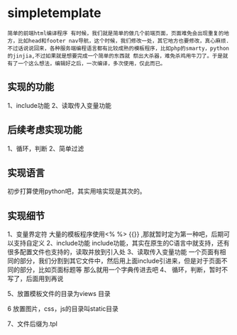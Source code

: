 # simpletemplate
`
简单的前端html编译程序
有时候，我们就是简单的做几个前端页面，页面难免会出现重复的地方，比如head和footer nav导航，这个时候，我们修改一处，其它地方也要修改，真心麻烦.
不过话说说回来，各种服务端编程语言都有比较成熟的模板程序，比如php的smarty，python的jinjia,不过如果就是想要完成一个简单的东西就
祭出大杀器，难免杀鸡用牛刀了。于是就有了一个这么想法，编辑好之后，一次编译，多次使用，仅此而已。
`
## 实现的功能
  1、include功能
  2、读取传入变量功能

## 后续考虑实现功能
  1、循环，判断
  2、简单过滤

## 实现语言

初步打算使用python吧，其实用啥实现是其次的。

## 实现细节

  1、变量界定符
    大量的模板程序使用<% %> {{}} ,那就暂时定为第一种吧，后期可以支持自定义
  2、include功能
    include功能，其实在原生的C语言中就支持，还有很多配置文件也支持的，读取并放到引入处
  3、读取传入变量功能
    一个页面有相同的部分，我们分割到其它文件中，然后用上面include引进来，但是对于页面不同的部分，比如页面标题等
    那么就用一个字典传进去吧
  4、 循环，判断，暂时不写了，后面用到再说

  5、放置模板文件的目录为views 目录

  6 放置图片，css，js的目录叫static目录
    
  7、文件后缀为.tpl
